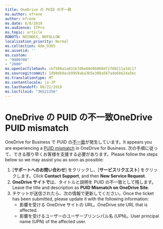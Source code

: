 ```yaml
---
title: OneDrive の PUID の不一致
ms.author: efrene
author: efrene
ms.date: 8/8/2019
ms.audience: ITPro
ms.topic: article
ROBOTS: NOINDEX, NOFOLLOW
localization_priority: Normal
ms.collection: Adm_O365
ms.assetid: ''
ms.custom:
- "9000700"
- "2600"
ms.openlocfilehash: cbf508a1a031b7dbe60d9b060df2f08211a3dc17
ms.sourcegitcommit: 1d98db8acb9959aba3b5e308a567ade6b62da56c
ms.translationtype: MT
ms.contentlocale: ja-JP
ms.lasthandoff: 08/22/2019
ms.locfileid: "36521356"
---
```

# <a name="onedrive-puid-mismatch"></a><span data-ttu-id="fe0df-102">OneDrive の PUID の不一致</span><span class="sxs-lookup"><span data-stu-id="fe0df-102">OneDrive PUID mismatch</span></span>
<span data-ttu-id="fe0df-103">OneDrive for Business で PUID の[不一致](https://docs.microsoft.com/sharepoint/support/administration/access-denied-or-need-permission-error-sharepoint-online-or-onedrive-for-business#when-accessing-a-onedrive-site)が発生しています。</span><span class="sxs-lookup"><span data-stu-id="fe0df-103">It appears you are experiencing a [PUID mismatch](https://docs.microsoft.com/sharepoint/support/administration/access-denied-or-need-permission-error-sharepoint-online-or-onedrive-for-business#when-accessing-a-onedrive-site) in OneDrive for Business.</span></span> <span data-ttu-id="fe0df-104">次の手順に従って、できる限り早くお客様を支援する必要があります。</span><span class="sxs-lookup"><span data-stu-id="fe0df-104">Please follow the steps below so we may assist you as soon as possible:</span></span>

1. <span data-ttu-id="fe0df-105">[**サポートへのお問い合わせ**] をクリックし、[**サービスリクエスト**] をクリックします。</span><span class="sxs-lookup"><span data-stu-id="fe0df-105">Click **Contact Support**, and then **New Service Request**.</span></span>
2. <span data-ttu-id="fe0df-106">**OneDrive サイトで**は、タイトルと説明を PUID の不一致として残します。</span><span class="sxs-lookup"><span data-stu-id="fe0df-106">Leave the title and description as **PUID Mismatch on OneDrive Site**.</span></span>
3. <span data-ttu-id="fe0df-107">チケットが送信されたら、次の情報で更新してください。</span><span class="sxs-lookup"><span data-stu-id="fe0df-107">Once the ticket has been submitted, please update it with the following information:</span></span>
    - <span data-ttu-id="fe0df-108">影響を受ける OneDrive サイトの URL。</span><span class="sxs-lookup"><span data-stu-id="fe0df-108">OneDrive site URL that is affected.</span></span>
    - <span data-ttu-id="fe0df-109">影響を受けるユーザーのユーザープリンシパル名 (UPN)。</span><span class="sxs-lookup"><span data-stu-id="fe0df-109">User principal name (UPN) of the affected user.</span></span>



